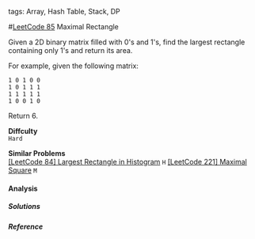 tags: Array, Hash Table, Stack, DP

#[LeetCode 85] Maximal Rectangle

Given a 2D binary matrix filled with 0's and 1's, find the largest rectangle containing only 1's and return its area.

For example, given the following matrix:

    1 0 1 0 0
    1 0 1 1 1
    1 1 1 1 1
    1 0 0 1 0

Return 6.


**Diffculty**  
`Hard`

**Similar Problems**  
[[LeetCode 84] Largest Rectangle in Histogram]() `H`
[[LeetCode 221] Maximal Square]( ) `M`


#### Analysis  


##### Solutions


##### Reference

[LeetCode 85]:https://leetcode.com/problems/maximal-rectangle
